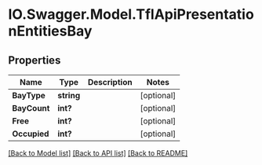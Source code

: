 # IO.Swagger.Model.TflApiPresentationEntitiesBay
## Properties

Name | Type | Description | Notes
------------ | ------------- | ------------- | -------------
**BayType** | **string** |  | [optional] 
**BayCount** | **int?** |  | [optional] 
**Free** | **int?** |  | [optional] 
**Occupied** | **int?** |  | [optional] 

[[Back to Model list]](../README.md#documentation-for-models) [[Back to API list]](../README.md#documentation-for-api-endpoints) [[Back to README]](../README.md)

